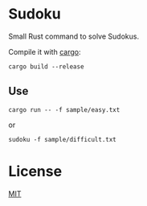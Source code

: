 # Sudoku

Small Rust command to solve Sudokus.

Compile it with [cargo](https://doc.rust-lang.org/cargo/getting-started/installation.html):

```
cargo build --release
```

## Use

```
cargo run -- -f sample/easy.txt
```

or

```
sudoku -f sample/difficult.txt
```

# License

[MIT](https://github.com/fcsonline/sudoku/blob/master/LICENSE)
